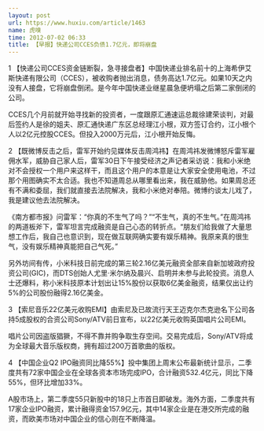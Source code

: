 ```yaml
---
layout: post
url: https://www.huxiu.com/article/1463
name: 虎嗅
time: 2012-07-02 06:33
title: 【早报】快递公司CCES负债1.7亿元，即将崩盘
---
```

1 【快递公司CCES资金链断裂，急寻接盘者】中国快递业排名前十的上海希伊艾斯快递有限公司（CCES），被收购者抛出消息，债务高达1.7亿元。如果10天之内没有人接盘，它将崩盘倒闭。是今年中国快递业继星晨急便坍塌之后第二家倒闭的公司。

CCES几个月前就开始寻找新的投资者，一度跟原汇通速运总裁徐建荣谈判，对最后签约人是徐的姐夫、原汇通快递广东区总经理江小根，双方签订合约，江小根个人以2亿元控股CCES。但投入2000万元后，江小根开始反悔。

2 【既微博反击之后，雷军开始约见媒体反击周鸿祎】在周鸿祎发微博怒斥雷军雇佣水军，威胁自己家人后，雷军30日下午接受经济之声记者采访说：我和小米绝对不会授权一个用户来这样干，而且这个用户的本意是让大家安全使用电池，不过那个用图确实不太合适。我也不知道周总从哪里看出来，我在威胁他。如果周总还有不满和委屈，我们就直接去法院解决，我和小米绝对奉陪。微博约谈太儿戏了，我是建议他去法院解决。

《南方都市报》问雷军：“你真的不生气了吗？”“不生气，真的不生气。”在周鸿祎的两道板斧下，雷军坦言完成融资是自己心态的转折点。“朋友们给我做了大量思想工作后，我自己也意识到，现在做互联网确实要有娱乐精神。我原来真的很生气，没有娱乐精神真能把自己气死。”

另外坊间有传，小米科技日前完成的第三轮2.16亿美元融资全部来自新加坡政府投资公司(GIC)，而DTS创始人尤里·米尔纳及晨兴、启明并未参与此轮投资。消息人士还爆料，称小米科技原本计划出让15%股份以获取6亿美金融资，结果仅出让约5%的公司股份融得2.16亿美金。

3 【索尼音乐22亿美元收购EMI】由索尼及已故流行天王迈克尔杰克逊名下公司各持5成股权的合资公司Sony/ATV前日宣布，以22亿美元收购英国唱片公司EMI。

唱片公司因盗版猖獗，不得不靠并购争取生存空间。交易完成后，Sony/ATV将成为全球最大音乐版权商，拥有超过200万首歌曲的版权。

4 【中国企业Q2 IPO融资同比降55%】投中集团上周末公布最新统计显示，二季度共有72家中国企业在全球各资本市场完成IPO，合计融资532.4亿元，同比下降55%，但环比增加33%。

A股市场上，第二季度55只新股中的18只上市首日即破发。海外方面，二季度共有17家企业IPO融资，累计融得资金157.9亿元，其中14家企业是在港交所完成的融资，而欧美市场对中国企业的信心则在不断降温。

